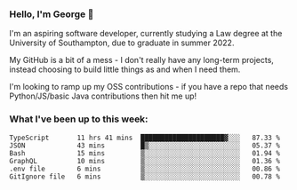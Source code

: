 ### Hello, I'm George 👋

I'm an aspiring software developer, currently studying a Law degree at the University of Southampton, due to graduate in summer 2022. 

My GitHub is a bit of a mess - I don't really have any long-term projects, instead choosing to build little things as and when I need them.

I'm looking to ramp up my OSS contributions - if you have a repo that needs Python/JS/basic Java contributions then hit me up!

<!--
**georgegebbett/georgegebbett** is a ✨ _special_ ✨ repository because its `README.md` (this file) appears on your GitHub profile.

Here are some ideas to get you started:

- 🔭 I’m currently working on ...
- 🌱 I’m currently learning ...
- 👯 I’m looking to collaborate on ...
- 🤔 I’m looking for help with ...
- 💬 Ask me about ...
- 📫 How to reach me: ...
- 😄 Pronouns: ...
- ⚡ Fun fact: ...
-->

### What I've been up to this week:
<!--START_SECTION:waka-->

```text
TypeScript       11 hrs 41 mins  █████████████████████▓░░░   87.33 %
JSON             43 mins         █▒░░░░░░░░░░░░░░░░░░░░░░░   05.37 %
Bash             15 mins         ▒░░░░░░░░░░░░░░░░░░░░░░░░   01.94 %
GraphQL          10 mins         ▒░░░░░░░░░░░░░░░░░░░░░░░░   01.36 %
.env file        6 mins          ▒░░░░░░░░░░░░░░░░░░░░░░░░   00.86 %
GitIgnore file   6 mins          ▒░░░░░░░░░░░░░░░░░░░░░░░░   00.78 %
```

<!--END_SECTION:waka-->
